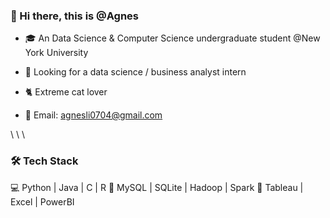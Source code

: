 
### 👋 Hi there, this is @Agnes

- 🎓 An Data Science & Computer Science undergraduate student @New York University

- 💞️ Looking for a data science / business analyst intern

- 🐈 Extreme cat lover

- 🎐 Email: agnesli0704@gmail.com
  
\ 
\ 
\ 

### 🛠 Tech Stack

💻   Python | Java | C | R
🔢   MySQL | SQLite | Hadoop | Spark
🔧   Tableau | Excel | PowerBI



